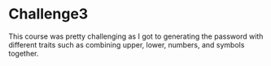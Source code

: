 # Challenge3
This course was pretty challenging as I got to generating the password with different traits such as combining upper, lower, numbers, and symbols together.
